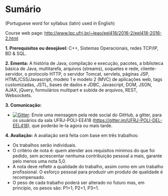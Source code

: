 # Sumário
(Portuguese word for syllabus (latin) used in English)

Course web page: http://www.lpc.ufrj.br/~leao/eel418/2016-2/eel418-2016-2.html

<b>1. Prerequisitos ou desejável:</b>
C++, Sistemas Operacionais, redes TCP/IP, BD & SQL.

<b>2. Ementa:</b>
A história de Java, compilação e execução, pacotes, a biblioteca básica de Java, multitarefa, arquivos (streams), soquetes e rede, cliente-servidor, o protocolo HTTP, o servidor Tomcat, servlets, páginas JSP, HTML/CSS/Javascript, modelo 1 e modelo 2 (MVC) de aplicações web, tags customizadas, JSTL, bases de dados e JDBC, Javascript, DOM, JSON, AJAX, jQuery, formulários multipart e subida de arquivos, REST, Websockets.

<b>3. Comunicação:</b>
* [![Gitter](https://badges.gitter.im/Join%20Chat.svg)](https://gitter.im/UFRJ-POLI-DEL-EEL418/):
Envie uma mensagem pela rede social do GitHub, a gitter, para os usuários da sala UFRJ-POLI-EE418 (https://gitter.im/UFRJ-POLI-DEL-EEL418), que poderão le-la agora ou mais tarde.

<b>4. Avaliação:</b>
A avaliação será feita com base em três trabalhos:
- Os trabalhos serão individuais.
- O critério de nota é: quem atender aos requisitos mínimos do que foi pedido, sem acrescentar nenhuma contribuição pessoal a mais, garante pelo menos uma nota 5,0.
- A nota deve refletir a qualidade do trabalho, assim como em um trabalho profissional. O esforço pessoal para produzir um produto de qualidade é recompensado.
- O peso de cada trabalho poderá ser alterado no futuro mas, em princípio, os pesos são:
    P1=1,
    P2=1,
    P3=1. 
